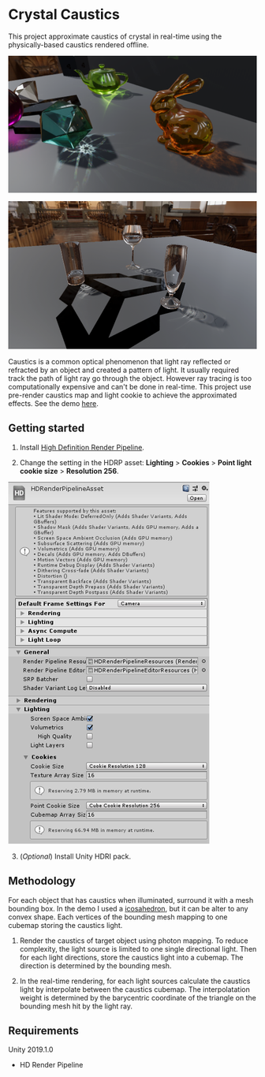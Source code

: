 # Crystal Caustics

This project approximate caustics of crystal in real-time using the physically-based caustics rendered offline.

![thumbnail](https://raw.githubusercontent.com/CJT-Jackton/Crystal-Caustics/master/screenshots/screenshot01.png "Crystal caustics in Unity")

![thumbnail](https://raw.githubusercontent.com/CJT-Jackton/Crystal-Caustics/master/screenshots/screenshot02.png "Crystal caustics in Unity")

Caustics is a common optical phenomenon that light ray reflected or refracted by an object and created a pattern of light. It usually required track the path of light ray go through the object. However ray tracing is too computationally expensive and can't be done in real-time. This project use pre-render caustics map and light cookie to achieve the approximated effects. See the demo [here](https://youtu.be/-mrXdcObRNk).

## Getting started

1. Install [High Definition Render Pipeline](https://blogs.unity3d.com/2018/09/24/the-high-definition-render-pipeline-getting-started-guide-for-artists/).

2. Change the setting in the HDRP asset: **Lighting** > **Cookies** > **Point light cookie size** > **Resolution 256**.

![setting](https://raw.githubusercontent.com/CJT-Jackton/Crystal-Caustics/master/screenshots/HDRPAssetSetting.PNG "Change the light cookie setting")

3. (*Optional*) Install Unity HDRI pack.

## Methodology

For each object that has caustics when illuminated, surround it with a mesh bounding box. In the demo I used a [icosahedron](https://en.wikipedia.org/wiki/Icosahedron), but it can be alter to any convex shape. Each vertices of the bounding mesh mapping to one cubemap storing the caustics light.

1. Render the caustics of target object using photon mapping. To reduce complexity, the light source is limited to one single directional light. Then for each light directions, store the caustics light into a cubemap. The direction is determined by the bounding mesh.

2. In the real-time rendering, for each light sources calculate the caustics light by interpolate between the caustics cubemap. The interpolatation weight is determined by the barycentric coordinate of the triangle on the bounding mesh hit by the light ray.

## Requirements

Unity 2019.1.0

- HD Render Pipeline
